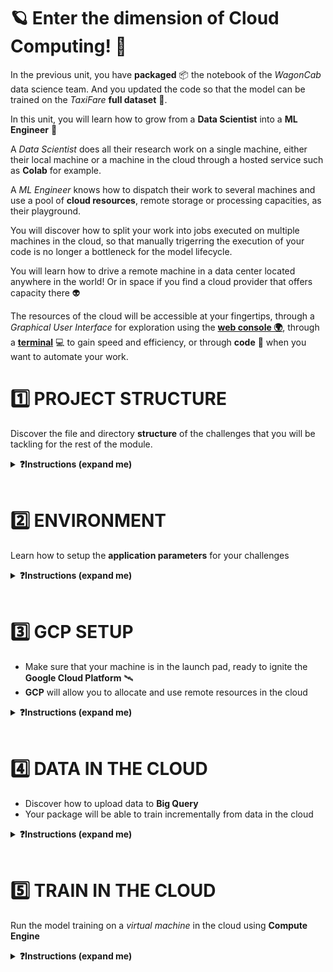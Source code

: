 
[//]: # ( presentation of the unit )

# 🪐 Enter the dimension of Cloud Computing! 🚀

In the previous unit, you have **packaged** 📦 the notebook of the _WagonCab_ data science team. And you updated the code so that the model can be trained on the _TaxiFare_ **full dataset** 🗻.

In this unit, you will learn how to grow from a **Data Scientist** into a **ML Engineer** 🤩

A _Data Scientist_ does all their research work on a single machine, either their local machine or a machine in the cloud through a hosted service such as **Colab** for example.

A _ML Engineer_ knows how to dispatch their work to several machines and use a pool of **cloud resources**, remote storage or processing capacities, as their playground.

You will discover how to split your work into jobs executed on multiple machines in the cloud, so that manually trigerring the execution of your code is no longer a bottleneck for the model lifecycle.

You will learn how to drive a remote machine in a data center located anywhere in the world! Or in space if you find a cloud provider that offers capacity there 👽

The resources of the cloud will be accessible at your fingertips, through a _Graphical User Interface_ for exploration using the **[web console 🌍](https://console.cloud.google.com/)**, through a **[terminal](https://en.wikipedia.org/wiki/Terminal_emulator)** 💻 to gain speed and efficiency, or through **code** 📝 when you want to automate your work.

[//]: # ( unit tech stack: gcloud gsutil cloud-storage compute-engine mlflow vertex-ai )

[//]: # ( presentation of the challenges of the unit )

# 1️⃣ PROJECT STRUCTURE

Discover the file and directory **structure** of the challenges that you will be tackling for the rest of the module.

<details>
  <summary markdown='span'><strong>❓Instructions (expand me)</strong></summary>

[//]: # ( challenge tech stack: )

[//]: # ( challenge presentation )

🚨 Each new challenge will bring in an additional set of features on which to work

👉 From now on, you will start each new challenge with the solution of the previous challenge

❓ Now, read carefully the following document to discover the structure of the challenges

[//]: # ( challenge instructions )

## Project structure

Here are the main files of interest:

```bash
.                                   # challenge root
├──taxifare
│   ├── data_sources
│   │   ├── big_query.py            # ☁️ cloud data storage client
│   │   └── local_disk.py           # 🚚 data exchange functions
│   ├── interface
│   │   └── main.py            # 🚪 (new) entry point
│   └── ml_logic
│       ├── __init__.py
│       ├── data.py                 # 📦 data storage interface
│       ├── encoders.py
│       ├── model.py
│       ├── params.py
│       ├── preprocessor.py
│       ├── registry.py             # 📦 model storage functions
│       └── utils.py
├── tests                           # 🧪 tests
├── .env.sample                     # ⚙️ sample `.env` file containing the variables used in the challenge
├── .envrc                          # 🎬 .env loader (used by `direnv`)
├── Makefile
├── requirements.txt
└──  setup.py
```

### ⚙️ `.env.sample`

This file is a _template_ allowing you to create the `.env` file for each challenge. The `.env.sample` file contains the variables required by the code and expected in the `.env` file. 🚨 Keep in mind that the `.env` file **should never be stored in Git** and we have added it to your `.gitignore`.

### 🚪 `main.py`

Bye bye `taxifare.interface.main_local` module, you served us well ❤️

Long live `taxifare.interface.main`, our new package entry point ⭐️ to:
- ~~`preprocess_and_train`~~: This method have been deleted: it does not scale well enough as we saw previously.
- `preprocess`: preprocess the data by chunk and store data_processed
- `train`: train the data by chunk and store model weights
- `evaluate`: evaluate the performance of the latest trained model on new data
- `pred`: make a prediction on a `DataFrame` with a specific version of the trained model

🚨 One main change in the code of the package is that we choose to delegate some of its work to dedicated modules in order to limit the size of the `main.py` file.

The code of the model, the preprocessing and the data cleaning files does not change 👌

The main changes concern :
- The project configuration: the code loads the application configuration from the environment variables loaded by direnv from the .env file
- The model storage: the code evolves to store the trained model either locally - or _spoiler alert_ in the cloud
- The training data: the code uses the `data.py` module as an _interface_ to other modules that load the data either from a local data source or from the cloud depending on the `.env` configuration

### Data delegation: 📦 `data.py` + 🚚 `local_disk.py` + ☁️ `big_query.py`

- `ml_logic.data` is now responsible for data cleaning
- `data_sources.local_disk` is responsible for loading from and saving data to your local disk
- `data_sources.big_query` is responsible for loading from and saving data to BigQuery

**💡`data.py` now acts as a switch** The beauty of having all the global logic implemented in `main.py` is that in `data.py` we need not worry about the context in which the functions are called. We only need to concentrate on what each function does and how it does it.

- Pay attention to the `ml_logic.data.get_chunk` _function_ in order to undertand how it can switch from local to cloud data loading (the `save_chunk` _function_ works similarly for storage).

- We provide you with the code of the `data_sources.local_disk` _module_ so you can see how the `get_pandas_chunk` and `save_local_chunk` are working. Later on, we will code the equivalent for big query instead of local data storage.

✋ Ask for a TA if you need explanations to understand any of the above steps.

</details>
<br>

# 2️⃣ ENVIRONMENT

Learn how to setup the **application parameters** for your challenges

<details>
  <summary markdown='span'><strong>❓Instructions (expand me)</strong></summary>


[//]: # ( challenge tech stack: direnv )

[//]: # ( challenge instructions )

## Install `taxifare` version `0.0.4`

**💻 Install the new package version**
```bash
make reinstall_package
```

**🧪 Check the package version**
```bash
pip list | grep taxifare
# taxifare               0.0.4
```

## Configuration setup

Our goal is to be able to configure the behavior of our _package_ 📦 depending on the value of the variables defined in a `.env` project configuration file.

In order to do so, we will install the `direnv` shell extension. Its job is to locate the nearest `.env` file in the parent directory structure of the project and load its content into the environment.

<details>
  <summary markdown='span'><strong> ⚙️ macOS </strong></summary>


  ``` bash
  brew install direnv
  ```
</details>

<details>
  <summary markdown='span'><strong> ⚙️ Ubuntu (Linux or Windows WSL2) </strong></summary>


  ``` bash
  sudo apt update
  sudo apt install -y direnv
  ```
</details>

Once `direnv` is installed, we need to tell `zsh` to load `direnv` whenever it starts. This will allow `direnv` to monitor the changes in the `.env` project configuration, and to refresh the `environment variables` accordingly.

You need to update your `~/.zshrc` file in order to tell it to load `direnv`.

**💻 Add `direnv` to the list of `zsh` plugins**

Open the resources files:

``` bash
code ~/.zshrc
```

The list of plugins is located at the start of the files and should look this this when you add `direnv`:

``` bash
plugins=(git gitfast last-working-dir common-aliases zsh-syntax-highlighting history-substring-search pyenv direnv)
```

**💡 Start a new `zsh` window in order to load `direnv`**

**💻 At this point `direnv` is still not able to load anything: there is no `.env` file, let's do this:**

- Copy the `env.sample` file and rename it as `.env`
- Enable the project configuration with `direnv allow .` (the `.` stands for _current directory_)
- You can retrieve info on how `direnv` works any time by running `direnv --help`

**🧪 Check `direnv` is able to read the environment variable from the `.env` file:**
```bash
echo $LOCAL_DATA_PATH
# path/to/the/local/data
```

## Update your `.env` project configuration

From now on, whenever you need to update the behavior of the project, you will be able to change its parameters by simply editing the `.env` project configuration.

**Keep data size values small for this unit, for dev purposes**
```bash
DATASET_SIZE=10k
VALIDATION_DATASET_SIZE=10k
CHUNK_SIZE=6000
```

**📝 Fill the following**
- `LOCAL_DATA_PATH` variable in the `.env` project configuration with `~/.lewagon/mlops/data`
- `LOCAL_REGISTRY_PATH` variable in the `.env` project configuration with `~/.lewagon/mlops/training_outputs`

**🧪 Check your env variables manually**
```bash
echo $LOCAL_DATA_PATH
echo $LOCAL_REGISTRY_PATH
# ~/.lewagon/mlops/data
# ~/.lewagon/mlops/training_outputs
```

**🧪 Check your env variable automatically**
``` bash
make show_env
```
👉 How does that work ? Very simple: the `show_env` command in the `Makefile` just runs an `echo` (a `print` in the _terminal_) of the content of the varialbes of the project loaded by `direnv`

## ⚙️ Run your first training locally

⚙️ We want you to check that you can run every "routes" in `taxifare.interface.main` _one by one_, to make sure your understand how your package works.

```python
if __name__ == '__main__':
    # preprocess()
    # preprocess(train_set)
    # train()
    # pred()
    # evaluate()
```

To do so, you can either:
- 🥵 Uncomment each route below one after the other, and run `python -m taxifare.interface.main` from your terminal
- 😇 or (smarter) use each of the following make commands we created for you! (check how they are written)

```bash
make run_preprocess
make run_train
make run_pred
make run_evaluate
make run_all
```

🏁 You are ready to go!

</details>
<br>

# 3️⃣ GCP SETUP

- Make sure that your machine is in the launch pad, ready to ignite the **Google Cloud Platform** 🛰
- **GCP** will allow you to allocate and use remote resources in the cloud

<details>
<summary markdown='span'><strong>❓Instructions (expand me)</strong></summary>

[//]: # ( challenge tech stack: gcloud gsutil cloud-storage )

[//]: # ( challenge presentation )

First things first, let's make sure that your machine is ready to drive **Google Cloud Platform** resources:
- Verify that your **GCP** setup is operationnal
- Discover the `gcloud` and `gsutil` **[Command Line Interface](https://en.wikipedia.org/wiki/Command-line_interface)** tools provided by GCP in order to drive resources in the cloud

[//]: # ( challenge instructions )

## GCP setup check

We need to install some useful _python_ packages to interact from your code with GCP APIs such as [Cloud Storage](https://cloud.google.com/storage/docs/apis) and [BigQuery](https://cloud.google.com/bigquery/docs/reference/rest):

``` bash
pip install google-cloud-storage "google-cloud-bigquery<3.0.0"
```

We will now verify that:
- The `gcloud` CLI tool has access to (is authorized to drive the resources of) your GCP account
- The _python_ code running on your machine has access to your GCP account

**🧪 In your terminal, run `make test_gcp_setup`**

## The `gcloud` CLI

Let's discover the first CLI tool allowing you to drive your GCP resources from the terminal.

**❓ How do you list your GCP projects ?**

Find the `gcloud` command allowing you to list your **GCP project id**.

**📝 Fill the `PROJECT` variable in the `.env` project configuration with the name of your GCP project**

**🧪 Run the tests with `make test_gcp_project`**

<details>
  <summary markdown='span'><strong> 💡 Hint </strong></summary>


  You can use the `-h` flag or the `--help` (more details) parameter in order to retrieve contextual help on the `gcloud` commands or sub commands (use `gcloud billing -h` to list the gcloud billing sub commands or `gcloud billing --help` for a more detailed help on the sub commands).

  👉 Pressing `q` is usually the way to exit the help if the command did not terminate itself, (`Ctrl + C` also works)

  Also note that running `gcloud` without arguments lists all the available sub commands by group.
</details>

## Cloud Storage and the `gsutil` CLI

The second CLI tool that you will use often allows you to deal with files stored on Cloud Storage within **buckets**.

**❓ How do you create a bucket ?**

Find the `gsutil` command allowing you to create a **bucket**.

**💻 Create a bucket in your GCP account**

Imagine you are working on a project on which several teams are collaborating. You need to be able to identify on which bucket to store your files.

**❓ How do you list the GCP buckets you have access to ?**

Find the `gsutil` command allowing you to retrieve the name of your **bucket**.

**📝 Fill the `BUCKET_NAME` variable in the `.env` project configuration**

**🧪 Run the tests with `make test_gcp_bucket`**

<details>
  <summary markdown='span'><strong> 💡 Hint </strong></summary>


  You can also use the [Cloud Storage console](https://console.cloud.google.com/storage/) in order create a bucket or list the existing buckets and their content.

  Do you see how much slower than the command line the GCP console (web interface) is ?
</details>

</details>
<br>

# 4️⃣ DATA IN THE CLOUD

- Discover how to upload data to **Big Query**
- Your package will be able to train incrementally from data in the cloud

<details>
  <summary markdown='span'><strong>❓Instructions (expand me)</strong></summary>


[//]: # ( challenge tech stack: big-query bq )

[//]: # ( challenge instructions )


## Build your first data warehouse

⚠️ The goal here is not to challenge your internet connection, so we will not have you wait while all your classmates simultaneously try to upload the 170GB of the _TaxiFare_ dataset to their own BigQuery dataset 🙌

Download the [sample 10k training dataset](https://storage.googleapis.com/datascience-mlops/taxi-fare-ny/train_10k.csv) and the [sample 10k validation dataset](https://storage.googleapis.com/datascience-mlops/taxi-fare-ny/val_10k.csv) on your machine and store them to `~/.lewagon/mlops/data` _if it has not been done yet_.

<details>
  <summary markdown='span'><strong> 💡 Hint </strong></summary>

  There is a command for everything. You may use `curl` to download the data:

  ``` bash
  curl https://storage.googleapis.com/datascience-mlops/taxi-fare-ny/train_10k.csv > ~/.lewagon/mlops/data/train_10k.csv
  curl https://storage.googleapis.com/datascience-mlops/taxi-fare-ny/val_10k.csv > ~/.lewagon/mlops/data/val_10k.csv
  ```
</details>

Let's upload our sample 10k datasets CSV to **Big Query**.

**❓ How do you create a dataset in a data warehouse ?**

**💻 Find the `bq` command allowing you to create a new _dataset_. Create a dataset and add 2 new _tables_ `train_10k` and `val_10k` into the dataset, one for our training set and another for our validation set.**

**📝 Fill in the `DATASET` variable in the `.env` project configuration**

<details>
  <summary markdown='span'><strong> 💡 Hint </strong></summary>


  Although the `bq` command is a child of the **Google Cloud SDK** that you installed on your machine, it does not seem to be follow the same help pattern as the `gcloud` and `gsutil` commands.

  Try running `bq` without arguments to list the available sub commands.

  What you are looking for is probably in the `mk` (make) section.
</details>

Now that you have a Big Query dataset with tables, let's populate them with our sample 10k CSVs.

**❓ How do you upload data to a dataset in a data warehouse ?**

Find the `bq` command allowing you to upload a CSV to a dataset table.

**💻 Upload the `train_10k.csv` and `val_10k.csv` files to your dataset tables**

Make sure that the _datasets_ that you create use the following data types:
- `key` and `pickup_datetime`: _timestamp_
- `fare_amount`, `pickup_longitude`, `pickup_latitude`, `dropoff_longituden` and `dropoff_latitude`: _float_
- `passenger_count`: _integer_

**🧪 Run the tests with `make test_big_query`**

<details>
  <summary markdown='span'><strong> 💡 Hint </strong></summary>


  The command will probably ask you to provide a schema for the data that you are uploading to your table (remember that we have not provided a schema for the table yet).

  In order to do that, the first option would be to have a look at the header of the CSV.

  The `head -n 11 train_10k.csv` command showing the first 11 lines of any file can be useful in order to glance at the top of the CSV (its buddy is the `tail` command).

  Once you have retrieved the list of columns, you need to define the data type that you want to use for of each of the columns (search for *big query schema data types*).

  Then you would provide the full schema of the table as an argument to the command with `--schema "key:timestamp,fare_amount:float,..."`

  This is a little cumbersome, but there are situations where you will want to specify the schema manually.

  ... Of course there is always the option to search for a parameter of the command that would do all that work for you 😉
</details>

## Train locally from data in Big Query

Let's adapt the code of our package in order to source the data chunks used for the training from Big Query.
As explained previously, `data.py` acts as a switch.

- We already provided you with the code of the `data_sources.local_disk` _module_ so you can see how the `get_pandas_chunk` and `save_local_chunk` are working.
- Your role is to code the `data_sources.big_query` _module_ that contains `get_bq_chunk` and `save_bq_chunk` methods that you need to implement.

✋ Ask for a TA if you need explanations to understand any of the above steps.

**💻 Set the `DATA_SOURCE` variable in the `.env` file to `"big query"`. Complete the `get_bq_chunk` and `save_bq_chunk` functions in the `taxifare.data_sources.big_query` module. Add the required imports in `data.py`**

<details>
  <summary markdown='span'><strong> 💡 Hint </strong></summary>


  If you look for *Paging through data table* in Big Query, or have a look at the [Big Query python API reference](https://googleapis.dev/python/bigquery/latest/generated/google.cloud.bigquery.client.Client.html), you should identify a method allowing you to retrieve the rows of a query one chunk after the next.
</details>

You can now train you model from the cloud using data chunks retrieved from Big Query 🎉

⚙️ **Train your model with data from Big Query**

- Run the following command: `python -m taxifare.interface.main` with DATA_SOURCE="big query".
- All main routes below should be working fine ✅

```python
if __name__ == '__main__':
    preprocess()
    train()
    pred()
    evaluate()
```

- Observe how the duration of the training varies when you source the data from Big Query versus when the data is stored on your machine. You can also time the result of your execution by prefixing `time <my_command>`

- 🧪 Run the tests with `make test_cloud_data`

🏁 Congrats! You have adapted your package to be able to source data incrementally in the cloud from either Cloud Storage or Big Query.

</details>
<br>


# 5️⃣ TRAIN IN THE CLOUD

Run the model training on a _virtual machine_ in the cloud using **Compute Engine**

<details>
  <summary markdown='span'><strong>❓Instructions (expand me)</strong></summary>


[//]: # ( challenge tech stack: compute-engine gcloud )

[//]: # ( challenge instructions )

## Enable the Compute Engine service

In GCP, many services are not enabled by default. The service to activate in order to use _virtual machines_ is **Compute Engine**.

**❓ How do you enable a GCP service ?**

Find the `gcloud` command allowing you to enable a **service**.

<details>
  <summary markdown='span'>💡 Hints</summary>

[Enabling API](https://cloud.google.com/endpoints/docs/openapi/enable-api#gcloud)
</details>

## Create your first Virtual Machine

The `taxifare` package is ready to train on a machine in the cloud. Let's create our first *Virtual Machine* instance!

**❓ Create a virtual machine**

Head towards the GCP console [Compute Engine](https://console.cloud.google.com/compute) page. The console will allow you to explore easilly the options available. Make sure to create an **Ubuntu** instance (read this _How to_, and have a look at the _Hint_).

<details>
  <summary markdown='span'><strong> 🗺 How to configure your VM instance </strong></summary>


  Let's explore the options available. The top right of the interface gives you a monthly estimate of the cost for the selected parameters if the VM remains on all the time.

  The basic options should be enough for what we want to do now, except for one: we want to choose the operating system that the VM instance will be running.

  Go to the *Boot disk* section, *CHANGE* the *Operating System* to **Ubuntu** and select the latest **Ubuntu xx.xx LTS** (Long Term Support) version.

  Ubuntu is the familly of operating systems that will ressemble the most the configuration on your machine following the [Le Wagon setup](https://github.com/lewagon/data-setup). Whether you are on a Mac, using Windows WSL2 or on Linux. Selecting this option will allow you to play with a remote machine using the commands you are already familiar with.
</details>

<details>
  <summary markdown='span'><strong> 💡 Hint </strong></summary>

  In the future, when you know exactly what type of VM you want to create, you will be able to use the `gcloud compute instances` commands if you want to do everything from the command line. For example:

  ``` bash
  INSTANCE=taxi-instance
  IMAGE_PROJECT=ubuntu-os-cloud
  IMAGE_FAMILY=ubuntu-2110

  gcloud compute instances create $INSTANCE --image-project=$IMAGE_PROJECT --image-family=$IMAGE_FAMILY
  ```
</details>

**💻 Fill the `INSTANCE` variable in the `.env` project configuration**


## Setup your VM

You have access at arms length to virtually unlimited computing power. Ready to help with trainings or any tasks.

**❓ How do you connect to the VM ?**

The GCP console allows you to connect to the VM instance through a web interface:

<a href="https://wagon-public-datasets.s3.amazonaws.com/data-science-images/DE/gce-vm-ssh.png"><img src="https://wagon-public-datasets.s3.amazonaws.com/data-science-images/DE/gce-vm-ssh.png" width="150" alt="gce vm ssh"></a><a href="https://wagon-public-datasets.s3.amazonaws.com/data-science-images/DE/gce-console-ssh.png"><img src="https://wagon-public-datasets.s3.amazonaws.com/data-science-images/DE/gce-console-ssh.png" width="120" alt="gce console ssh"></a>

You can disconnect by typing `exit` or closing the window.

A nice alternative is to connect to the virtual machine right from your command line 🤩

<a href="https://wagon-public-datasets.s3.amazonaws.com/data-science-images/DE/gce-ssh.png"><img src="https://wagon-public-datasets.s3.amazonaws.com/data-science-images/DE/gce-ssh.png" width="150" alt="gce ssh"></a>

All you need to do is to `gcloud compute ssh` on a running instance and to run `exit` when you want to disconnect 🎉

``` bash
INSTANCE=taxi-instance

gcloud compute ssh $INSTANCE
```

<details>
  <summary markdown='span'><strong> 💡 Error 22 </strong></summary>


  If you encounter a `port 22: Connection refused` error, just wait a little more for the VM instance to complete its startup.

  Just run `pwd` or `hostname` if you ever wonder on which machine you are running your commands.
</details>

**❓ How do you setup the VM to run your python code ?**

Let's run a light version of the [Le Wagon setup](https://github.com/lewagon/data-setup).

**💻 Connect to your VM instance and run the commands of the following sections**

<details>
  <summary markdown='span'><strong> ⚙️ <code>zsh</code> and <code>omz</code> (expand me)</strong></summary>

The **zsh** shell and its **Oh My Zsh** framework are the _command line interface_ configuration you are already familiar with. Accept to make zsh the default shell when prompted to.

``` bash
sudo apt update
sudo apt install -y zsh
sh -c "$(curl -fsSL https://raw.github.com/ohmyzsh/ohmyzsh/master/tools/install.sh)"
```

👉 Now the _cli_ of the remote machine starts to look a little more like the _cli_ of your local machine
</details>

<details>
  <summary markdown='span'><strong> ⚙️ <code>pyenv</code> and <code>pyenv-virtualenv</code> (expand me)</strong></summary>

Clone the `pyenv` and `pyenv-virtualenv` repos on the VM:

``` bash
git clone https://github.com/pyenv/pyenv.git ~/.pyenv
git clone https://github.com/pyenv/pyenv-virtualenv.git ~/.pyenv/plugins/pyenv-virtualenv
```

Open ~/.zshrc in a Terminal code editor:

``` bash
nano ~/.zshrc
```

Add `pyenv`, `ssh-agent` and `direnv` to the list of `zsh` plugins in the line `plugins=(git)` in the `~/.zshrc`: you should have `plugins=(git pyenv ssh-agent direnv)`. Then exit and save (`Ctrl + X`, `Y`, `Enter`) and save:

Make sure that the modifications are saved:

``` bash
cat ~/.zshrc | grep "plugins="
```

Add the pyenv initialization script to your `~/.zprofile`:

``` bash
cat << EOF >> ~/.zprofile
export PYENV_ROOT="\$HOME/.pyenv"
export PATH="\$PYENV_ROOT/bin:\$PATH"
eval "\$(pyenv init --path)"
EOF
```

👉 Now we are ready to install python

</details>

<details>
  <summary markdown='span'><strong> ⚙️ <code>python</code> (expand me)</strong></summary>

Add dependencies required to build python:

``` bash
sudo apt-get update; sudo apt-get install make build-essential libssl-dev zlib1g-dev \
libbz2-dev libreadline-dev libsqlite3-dev wget curl llvm \
libncursesw5-dev xz-utils tk-dev libxml2-dev libxmlsec1-dev libffi-dev liblzma-dev \
python-dev python3-dev
```

ℹ️ If a window pops up to ask you which services to restart, just press *Enter*:

<a href="https://wagon-public-datasets.s3.amazonaws.com/data-science-images/DE/gce-apt-services-restart.png"><img src="https://wagon-public-datasets.s3.amazonaws.com/data-science-images/DE/gce-apt-services-restart.png" width="150" alt="gce apt services restart"></a>

Now we need to start a new user session so that the updates in the `~/.zshrc` and `~/.zprofile` are taken into account.

Exit the _virtual machine_: you need to `exit` from `zsh` (since you just installed it), then `exit` from the _vm_:

``` bash
exit
exit
```

Then reconnect:

``` bash
gcloud compute ssh $INSTANCE
```

Install python `3.8.12` and create a `lewagon` virtual env. This can take a while and look like it is stuck, but it is not:

``` bash
pyenv install 3.8.12
pyenv global 3.8.12
pyenv virtualenv 3.8.12 lewagon
pyenv global lewagon
```

</details>

<details>
  <summary markdown='span'><strong> ⚙️ <code>git</code> authentication to GitHub (expand me)</strong></summary>

Copy your private key 🔑 to the _vm_ in order to allow it to access to your GitHub account.

⚠️ Run this single command on your machine, not in the VM ⚠️

``` bash
INSTANCE=taxi-instance

# scp stands for secure copy (cp)
gcloud compute scp ~/.ssh/id_ed25519 $INSTANCE:~/.ssh/
```

If the command fails and ask for a user name, use the following variation:

``` bash
USER=toto

gcloud compute scp ~/.ssh/id_ed25519 $USER@$INSTANCE:~/.ssh/
```

⚠️ Then resume to running other commands in the VM ⚠️

Register the key you just copied:

``` bash
ssh-add ~/.ssh/id_ed25519
```

Enter your *passphrase* if asked to.

👉 You are now able to interact with your **GitHub** account from your the _virtual machine_
</details>

<details>
  <summary markdown='span'><strong> ⚙️ <em>python</em> code authentication to GCP (expand me)</strong></summary>

The code of your package needs to be able to access to your Big Query data warehouse.

In order to do so, we will copy your service account json key file 🔑 to the vm.

⚠️ Run this single command on your machine, not in the VM ⚠️

``` bash
INSTANCE=taxi-instance

gcloud compute scp $GOOGLE_APPLICATION_CREDENTIALS $INSTANCE:~/.ssh/
gcloud compute ssh $INSTANCE --command "echo 'export GOOGLE_APPLICATION_CREDENTIALS=~/.ssh/$(basename $GOOGLE_APPLICATION_CREDENTIALS)' >> ~/.zshrc"
```

If the command fails and ask for a user name, use the following variation:

``` bash
USER=toto

gcloud compute scp $GOOGLE_APPLICATION_CREDENTIALS $USER@$INSTANCE:~/.ssh/
gcloud compute ssh $INSTANCE --command "echo 'export GOOGLE_APPLICATION_CREDENTIALS=~/.ssh/$(basename $GOOGLE_APPLICATION_CREDENTIALS)' >> ~/.zshrc"
```

⚠️ Then resume to running other commands in the VM ⚠️

Reload your `~/.zshrc`:

``` bash
source ~/.zshrc
```

Let's verify that python code can now access your GCP resources. First install some packages:

``` bash
pip install google-cloud-storage
```

Then [run python code from the _cli_](https://stackoverflow.com/questions/3987041/run-function-from-the-command-line). This should list your GCP projects:

``` bash
python -c "from google.cloud import storage; \
    buckets = storage.Client().list_buckets(); \
    [print(b.name) for b in buckets]"
```

</details>

<details>
  <summary markdown='span'><strong> ⚙️ Make a generic data science setup (expand me)</strong></summary>

Install all the packages of the bootcamp on your VM:

``` bash
pip install -U pip
pip install -r https://raw.githubusercontent.com/lewagon/data-setup/master/specs/releases/linux.txt
```

</details>

Your _VM_ is now fully operational with:
- An environment (python + package dependencies) to run your code
- The credentials to connect to your _GitHub_ account
- The credentials to connect to your _GCP_ account

The only thing that is missing is the code of your project...

**🧪 Let's run a few tests inside your _VM terminal_ before we install it:**

- Default shell is `/usr/bin/zsh`
    ```bash
    echo $SHELL
    ```
- Python version is `3.8.12`
    ```bash
    python --version
    ```
- Active GCP project is the same as `$PROJECT` in your `.env` file
    ```bash
    gcloud config list project
    ```

Your VM is now a data science beast 🔥

## Train in the cloud

Let's run your first training in the cloud!

**❓ How do you setup and run your project in the virtual machine ?**

**💻 Clone your package, install its requirements**

<details>
  <summary markdown='span'><strong> 💡 Hint </strong></summary>

You can copy your code to the VM by cloning your GitHub project with this syntax:

Myriad batch:
```bash
git clone git@github.com:<user.github_nickname>/cloud-training
```

Legacy batch:
```bash
git clone git@github.com:<user.github_nickname>/data-challenges
```

Enter the directory of your package (adapt the command):

``` bash
cd <path/to/the/package/model/dir>
```

Create directories to save the model to:

``` bash
mkdir -p data
mkdir -p training_outputs/models
mkdir -p training_outputs/params
mkdir -p training_outputs/metrics
```

Create a `.env` file with all required parameters to drive your package:

``` bash
cp .env.sample .env
```

Fill the content of the `.env` (complete the missing values):

``` bash
nano .env
```

``` bash
DATA_SOURCE=big query
LOCAL_DATA_PATH=data
LOCAL_REGISTRY_PATH=training_outputs
```

Install `direnv` to load your `.env`:

``` bash
sudo apt update
sudo apt install -y direnv
```

ℹ️ If a window pops up to ask you which services to restart, just press *Enter*.

Disconnect from the _vm_ then reconnect (so that `direnv` works):

``` bash
exit
```

``` bash
gcloud compute ssh $INSTANCE
```

Allow your `.envrc`:

``` bash
direnv allow .
```

Remove the existing local environment:

``` bash
rm .python-version
```

Install the dependencies of the package:

``` bash
pip install pyarrow tensorflow  # this should be in your requirements.txt
pip install -r requirements.txt
```

</details>

**🔥 Run the preprocess and the training in the cloud 🔥**!

``` bash
make run_all  # Have a look at the Makefile to understand exactly what this does!
```

<a href="https://wagon-public-datasets.s3.amazonaws.com/data-science-images/DE/gce-train-ssh.png"><img src="https://wagon-public-datasets.s3.amazonaws.com/data-science-images/DE/gce-train-ssh.png" width="150" alt="gce train ssh"></a><a href="https://wagon-public-datasets.s3.amazonaws.com/data-science-images/DE/gce-train-web-ssh.png"><img src="https://wagon-public-datasets.s3.amazonaws.com/data-science-images/DE/gce-train-web-ssh.png" width="120" alt="gce train web ssh"></a>

**🏋🏽‍♂️ Go Big: re-run everything switching to 500k data sizes and 100k chunks 🏋🏽‍♂️**!


**🏁 Switch ON/OFF your VM to finish 🌒**

You can easily start and stop a vm instance from the GCP console, which allows to see which instances are running.

<a href="https://wagon-public-datasets.s3.amazonaws.com/data-science-images/DE/gce-vm-start.png"><img src="https://wagon-public-datasets.s3.amazonaws.com/data-science-images/DE/gce-vm-start.png" width="150" alt="gce vm start"></a>

<details>
  <summary markdown='span'><strong> 💡 Hint </strong></summary>

A faster way to start and stop your virtual machine is to use the command line. The commands still take some time to complete, but you do not have to navigate through the GCP console interface.

Have a look at the `gcloud compute instances` commands in order to start, stop or list your instances:

``` bash
INSTANCE=taxi-instance

gcloud compute instances stop $INSTANCE
gcloud compute instances list
gcloud compute instances start $INSTANCE
```
</details>

🚨 Computing power does not grow on trees 🌳, do not forget to switch the VM off whenever you stop using it 💸

</details>
